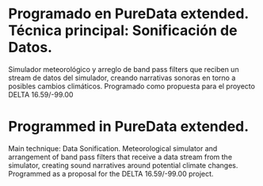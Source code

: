 # Programado en PureData extended. Técnica principal: Sonificación de Datos.
Simulador meteorológico y arreglo de band pass filters que reciben un stream de datos del simulador, creando narrativas sonoras en torno a posibles cambios climáticos.
Programado como propuesta para el proyecto DELTA 16.59/-99.00

# Programmed in PureData extended.
Main technique: Data Sonification.
Meteorological simulator and arrangement of band pass filters that receive a data stream from the simulator, creating sound narratives around potential climate changes.
Programmed as a proposal for the DELTA 16.59/-99.00 project.
